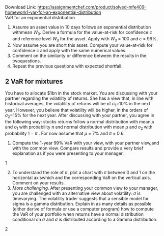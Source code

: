 Download Link: https://assignmentchef.com/product/solved-mfe409-homework1-var-for-an-exponential-distribution
<br>
VaR for an exponential distribution

<ol>

 <li>Assume an asset value in 10 days follows an exponential distribution withmean <em>W</em><sub>0</sub>. Derive a formula for the value-at-risk for confidence <em>c </em>and reference level <em>W</em><sub>0 </sub>for the asset. Apply with <em>W</em><sub>0 </sub>= 100 and <em>c </em>= 99%.</li>

 <li>Now assume you are short this asset. Compute your value-at-risk for confidence <em>c </em>and apply with the same numerical values.</li>

 <li>Comment on the similarity or difference between the results in the twoquestions.</li>

 <li>Repeat the previous questions with expected shortfall.</li>

</ol>

<h2>2        VaR for mixtures</h2>

You have to allocate $1bn in the stock market. You are discussing with your partner regarding the volatility of returns. She has a view that, in line with historical averages, the volatility of returns will be of <em>σ</em><sub>1</sub>=10% in the next year. However, you believe that volatility will be higher, in the orders of <em>σ</em><sub>2</sub>=15% for the next year. After discussing with your partner, you agree in the following way: stocks returns follow a normal distribution with mean <em>µ </em>and <em>σ</em><sub>1 </sub>with probability <em>π </em>and normal distribution with mean <em>µ </em>and <em>σ</em><sub>2 </sub>with probability 1 − <em>π </em>. For now assume that <em>µ </em>= 7% and <em>π </em>= 0<em>.</em>6.

<ol>

 <li>Compute the 1-year 99% VaR with your view, with your partner view,and with the common view. Compare results and provide a very brief explanation as if you were presenting to your manager.</li>

</ol>

1

<ol start="2">

 <li>To understand the role of <em>π</em>, plot a chart with <em>π </em>between 0 and 1 on the horizontal axiswhich and the corresponding VaR on the vertical axis. Comment on your results.</li>

 <li><em>More challenging. </em>After presenting your common view to your manager, you are challenged with an alternative view about volatility: <em>σ </em>is timevarying. The volatility trader suggests that a sensible model for sigma is a gamma distribution. Explain in as many details as possible (either derive of formula or use a computer program) how to compute the VaR of your portfolio when returns have a normal distribution conditional on <em>σ </em>and <em>σ </em>is distributed according to a Gamma distribution.</li>

</ol>

2